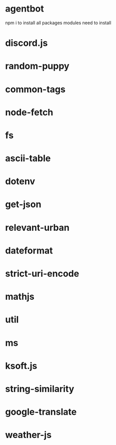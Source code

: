 # agentbot
npm i to install all packages
modules need to install
# discord.js
# random-puppy
# common-tags
# node-fetch
# fs
# ascii-table
# dotenv
# get-json
# relevant-urban
# dateformat
# strict-uri-encode
# mathjs
# util
# ms
# ksoft.js
# string-similarity
# google-translate
# weather-js
